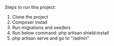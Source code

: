 Steps to run this project:
1. Clone the project
2. Composer install
2. Run migrations and seeders
3. Run below command:
        php artisan shield:install
4. php artisan serve and go to "/admin"